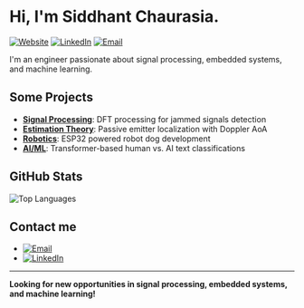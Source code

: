 # Hi, I'm Siddhant Chaurasia.

[![Website](https://img.shields.io/badge/Website-siddhantchaurasia.engineer-2ea44f)](https://siddhantchaurasia.engineer)
[![LinkedIn](https://img.shields.io/badge/LinkedIn-in/siddchau27-blue)](https://linkedin.com/in/siddchau27)
[![Email](https://img.shields.io/badge/Email-schaurasia%40binghamton.edu-red)](mailto:schaurasia@binghamton.edu)

I'm an engineer passionate about signal processing, embedded systems, and machine learning.

## Some Projects
- **[Signal Processing](https://github.com/0-Siddhant-0/signal-jamming-detection)**: DFT processing for jammed signals detection
- **[Estimation Theory](https://github.com/0-Siddhant-0/Doppler-AoA-Emitter-Location)**: Passive emitter localization with Doppler AoA
- **[Robotics](https://github.com/0-Siddhant-0/esp32-robot-dog-code)**: ESP32 powered robot dog development
- **[AI/ML](https://github.com/0-Siddhant-0/AI-vs-Human-text-classifier)**: Transformer-based human vs. AI text classifications

## GitHub Stats

![Top Languages](https://github-readme-stats.vercel.app/api/top-langs/?username=0-Siddhant-0&layout=compact&theme=gotham)

## Contact me

- [![Email](https://img.shields.io/badge/Email-schaurasia%40binghamton.edu-red)](mailto:schaurasia@binghamton.edu)
- [![LinkedIn](https://img.shields.io/badge/LinkedIn-in/siddchau27-blue)](https://linkedin.com/in/siddchau27)

---

**Looking for new opportunities in signal processing, embedded systems, and machine learning!**
